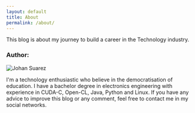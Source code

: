 ```yaml
---
layout: default
title: About
permalink: /about/
---
```


This blog is about my journey to build a career in the Technology industry.

### Author:

<div class="personal-img">
  <img src="{{ "assets/img/about/personal.jpeg" | relative_url }}" alt="Johan Suarez" style="%100">
</div>


I'm a technology enthusiastic who believe in the democratisation of education.
I have a bachelor degree in electronics engineering with experience in
CUDA-C, Open-CL, Java, Python and Linux. If you have any advice to improve this
blog or any comment, feel free to contact me in my social networks.
